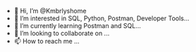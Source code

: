 - 👋 Hi, I’m @Kmbrlyshome
- 👀 I’m interested in SQL, Python, Postman, Developer Tools...
- 🌱 I’m currently learning Postman and SQL...
- 💞️ I’m looking to collaborate on ...
- 📫 How to reach me ...

<!---
Kmbrlyshome/Kmbrlyshome is a ✨ special ✨ repository because its `README.md` (this file) appears on your GitHub profile.
You can click the Preview link to take a look at your changes.
--->
